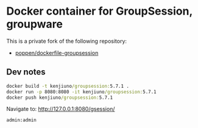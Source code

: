 # Docker container for GroupSession, groupware

This is a private fork of the following repository:

- [poppen/dockerfile-groupsession](https://github.com/poppen/dockerfile-groupsession)

## Dev notes

```bat
docker build -t kenjiuno/groupsession:5.7.1 .
docker run -p 8080:8080 -it kenjiuno/groupsession:5.7.1
docker push kenjiuno/groupsession:5.7.1
```

Navigate to: http://127.0.0.1:8080/gsession/

`admin:admin`
